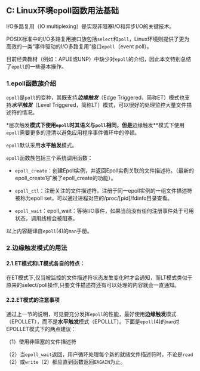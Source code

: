 ## C: Linux环境epoll函数用法基础

I/O多路复用（IO multiplexing）是实现非阻塞I/O和异步I/O的关键技术。

POSIX标准中的I/O多路复用接口族包括`select`和`poll`，Linux环境则提供了更为高效的一类“事件驱动的I/O多路复用”接口`epoll`（event poll）。

目前经典教材（例如：APUE或UNP）中缺少对`epoll`的介绍，因此本文特别总结了`epoll`的一些基本操作。

### 1.epoll函数族介绍

`epoll`是`poll`的变种，其既支持***边缘触发***（Edge Triggered，简称ET）模式也支持***水平触发***（Level Triggered，简称LT）模式，可以很好的处理监控大量文件描述符的情况。

*层次触发**模式下使用`epoll`时其语义与`poll`相同，但是**边缘触发**模式下使用`epoll`需要更多的澄清以避免应用程序事件循环中的停顿。

`epoll`默认采用**水平触发**模式。

`epoll`函数族包括三个系统调用函数：

* `epoll_create`：创建Epoll实例，并返回Epoll实例关联的文件描述符。（最新的epoll_create1扩展了epoll_create的功能）。

* `epoll_ctl`：注册关注的文件描述符。注册于同一epoll实例的一组文件描述符被称为epoll set，可以通过进程对应的/proc/[pid]/fdinfo目录查看。

* `epoll_wait`：epoll_wait：等待I/O事件，如果当前没有任何注册事件处于可用状态，调用线程会被阻塞。

以上内容翻译自`epoll`(4)的`man`手册。

### 2.边缘触发模式的用法

#### 2.1.ET模式和LT模式各自的特点：

在ET模式下,仅当被监控的文件描述符状态发生变化时才会通知，而LT模式类似于原来的select/poll操作,只要文件描述符还有可以处理的内容就会一直通知。 

#### 2.2.ET模式的注意事项

通过上一节的说明，可见要充分发挥`epoll`的性能，最好使用**边缘触发**模式（EPOLLET），而不是**水平触发**模式（EPOLLLT）。下面是`epoll`(4)的`man`对EPOLLET模式下的两点建议：

（1）使用非阻塞的文件描述符

（2）当`epoll_wait`返回，用户循环处理每个新的就绪文件描述符时，不论是`read`（2）或`write`（2）都应直到函数返回`EAGAIN`为止。